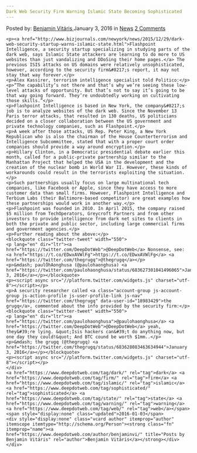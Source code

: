 ```yaml
---
Dark Web Security Firm Warning Islamic State Becoming Sophisticated
---
```

<article class="post-listing post-12837 post type-post status-publish format-standard hentry category-news tag-dark tag-firm tag-islamic tag-security tag-sophisticated tag-state  tag-web">
    <div class="post-inner">
        <span>Posted by: <a href="https://www.deepdotweb.com/author/benjaminvi/" title="">Benjamin Vitáris </a></span>
    <span>January 3, 2016</span>
    <span>in <a href="https://www.deepdotweb.com/category/news/" rel="category tag">News</a></span>
    <span><a href="https://www.deepdotweb.com/2016/01/03/dark-web-security-firm-warning-islamic-state-becoming-sophisticated/#comments">2 Comments</a></span>
    </p>
    <div class="clear"></div>
    
    <p><a href="http://www.bizjournals.com/newyork/news/2015/12/29/dark-web-security-startup-warns-islamic-state.html">Flashpoint Intelligence, a security startup specializing in studying parts of the dark web, says Islamic State attackers are learning to do more to US websites than just vandalizing and DDoSing their home pages.</a> The previous ISIS attacks on US domains were relatively unsophisticated, however, according to the security firm&#8217;s report, it may not stay that way forever.</p>
    <p>Alex Kassirer, terrorism intelligence specialist told Politico:</p>
    <p>“The capability’s not there and that’s why we’re seeing these low-level attacks of opportunity. But that’s not to say it’s going to be that way going forward. They’re undoubtedly working on cultivating those skills.”</p>
    <p>Flashpoint Intelligence is based in New York, the company&#8217;s job is to analyze websites of the dark web. Since the November 13 Paris terror attacks, that resulted in 130 deaths, US politicians decided on a closer collaboration between the US government and private technology companies, such as Flashpoint.</p>
    <p>A week after those attacks, US Rep. Peter King, a New York Republican who is also the chairman of the House Counterterrorism and Intelligence Subcommittee, stated that with a proper court order companies should provide a way around encryption.</p>
    <p>Hillary Clinton, in a Democratic presidential debate earlier this month, called for a public-private partnership similar to the Manhattan Project that helped the USA in the development and the creation of the nuclear bomb in World War II. However, these kinds of workarounds could result in the terrorists exploiting the situation.</p>
    <p>Such partnerships usually focus on large multinational tech companies, like Facebook or Apple, since they have access to more customer data than small firms. However, Flashpoint Intelligence and Terbium Labs (their Baltimore-based competitor) are great examples how these partnerships would work in another way.</p>
    <p>Flashpoint was founded in 2010. In April 2015, the company raised $5 million from TechOperators, Greycroft Partners and from other investors to provide intelligence from dark net sites to clients in both the private and public sector, including large commercial firms and government agencies.</p>
    <p>Further reading about the above:</p>
    <blockquote class="twitter-tweet" width="550">
    <p lang="en" dir="ltr"><a href="https://twitter.com/DeepDotWeb">@DeepDotWeb</a> Nonsense, see: <a href="https://t.co/EDwxAVWlFg">https://t.co/EDwxAVWlFg</a> <a href="https://twitter.com/thegrugq">@thegrugq</a></p>
    <p>&mdash; paulÓhAonghusa (@paulohaonghusa) <a href="https://twitter.com/paulohaonghusa/status/683627301041496065">January 3, 2016</a></p></blockquote>
    <p><script async src="//platform.twitter.com/widgets.js" charset="utf-8"></script></p>
    <p>A security researcher called <a class="account-group js-account-group js-action-profile js-user-profile-link js-nav" href="https://twitter.com/thegrugq" data-user-id="18983429">the grugq</a>, commented about the info provided by the security firm:</p>
    <blockquote class="twitter-tweet" width="550">
    <p lang="en" dir="ltr"><a href="https://twitter.com/paulohaonghusa">@paulohaonghusa</a> <a href="https://twitter.com/DeepDotWeb">@DeepDotWeb</a> yeah, they&#39;re lying. &quot;Isis hackers can&#39;t do anything now, but one day they could!&quot; And BTC cound be worth $1mm..</p>
    <p>&mdash; the grugq (@thegrugq) <a href="https://twitter.com/thegrugq/status/683628083463634944">January 3, 2016</a></p></blockquote>
    <p><script async src="//platform.twitter.com/widgets.js" charset="utf-8"></script></p>
    </div>
    <a href="https://www.deepdotweb.com/tag/dark/" rel="tag">dark</a> <a href="https://www.deepdotweb.com/tag/firm/" rel="tag">firm</a> <a href="https://www.deepdotweb.com/tag/islamic/" rel="tag">islamic</a>  <a href="https://www.deepdotweb.com/tag/sophisticated/" rel="tag">sophisticated</a> <a href="https://www.deepdotweb.com/tag/state/" rel="tag">state</a> <a href="https://www.deepdotweb.com/tag/warning/" rel="tag">warning</a> <a href="https://www.deepdotweb.com/tag/web/" rel="tag">web</a></span> <span style="display:none" class="updated">2016-01-03</span>
    <div style="display:none" class="vcard author" itemprop="author" itemscope itemtype="http://schema.org/Person"><strong class="fn" itemprop="name"><a href="https://www.deepdotweb.com/author/benjaminvi/" title="Posts by Benjamin Vitáris" rel="author">Benjamin Vitáris</a></strong></div>
    </div>
</article>

